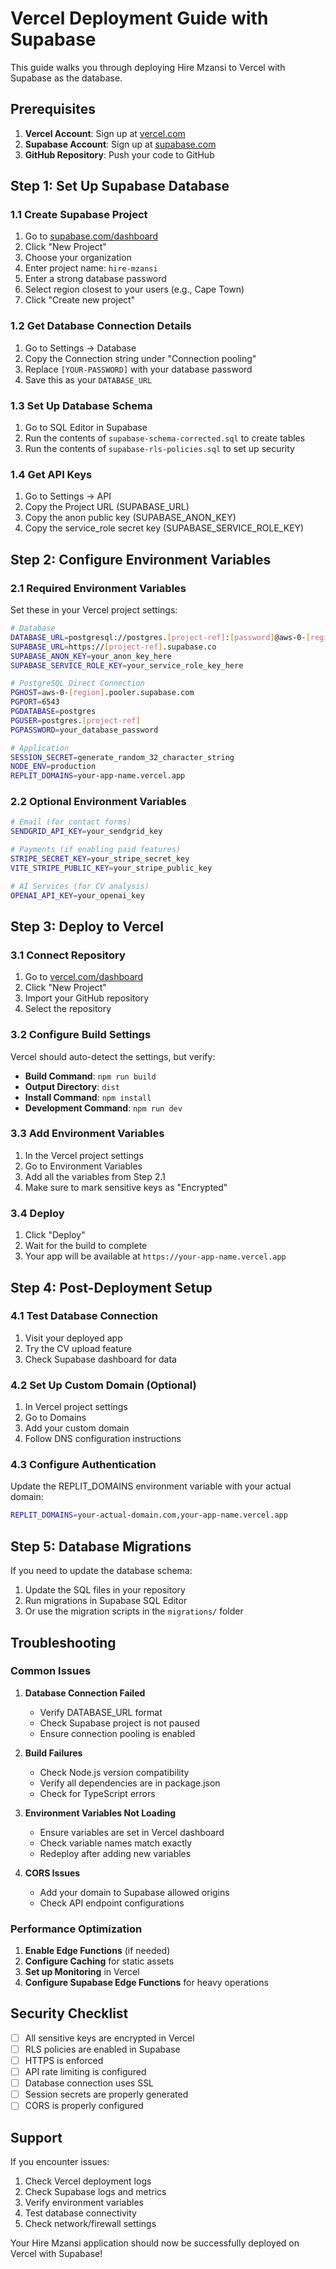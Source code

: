 # Vercel Deployment Guide with Supabase

This guide walks you through deploying Hire Mzansi to Vercel with Supabase as the database.

## Prerequisites

1. **Vercel Account**: Sign up at [vercel.com](https://vercel.com)
2. **Supabase Account**: Sign up at [supabase.com](https://supabase.com)
3. **GitHub Repository**: Push your code to GitHub

## Step 1: Set Up Supabase Database

### 1.1 Create Supabase Project
1. Go to [supabase.com/dashboard](https://supabase.com/dashboard)
2. Click "New Project"
3. Choose your organization
4. Enter project name: `hire-mzansi`
5. Enter a strong database password
6. Select region closest to your users (e.g., Cape Town)
7. Click "Create new project"

### 1.2 Get Database Connection Details
1. Go to Settings → Database
2. Copy the Connection string under "Connection pooling"
3. Replace `[YOUR-PASSWORD]` with your database password
4. Save this as your `DATABASE_URL`

### 1.3 Set Up Database Schema
1. Go to SQL Editor in Supabase
2. Run the contents of `supabase-schema-corrected.sql` to create tables
3. Run the contents of `supabase-rls-policies.sql` to set up security

### 1.4 Get API Keys
1. Go to Settings → API
2. Copy the Project URL (SUPABASE_URL)
3. Copy the anon public key (SUPABASE_ANON_KEY)
4. Copy the service_role secret key (SUPABASE_SERVICE_ROLE_KEY)

## Step 2: Configure Environment Variables

### 2.1 Required Environment Variables
Set these in your Vercel project settings:

```bash
# Database
DATABASE_URL=postgresql://postgres.[project-ref]:[password]@aws-0-[region].pooler.supabase.com:6543/postgres
SUPABASE_URL=https://[project-ref].supabase.co
SUPABASE_ANON_KEY=your_anon_key_here
SUPABASE_SERVICE_ROLE_KEY=your_service_role_key_here

# PostgreSQL Direct Connection
PGHOST=aws-0-[region].pooler.supabase.com
PGPORT=6543
PGDATABASE=postgres
PGUSER=postgres.[project-ref]
PGPASSWORD=your_database_password

# Application
SESSION_SECRET=generate_random_32_character_string
NODE_ENV=production
REPLIT_DOMAINS=your-app-name.vercel.app
```

### 2.2 Optional Environment Variables
```bash
# Email (for contact forms)
SENDGRID_API_KEY=your_sendgrid_key

# Payments (if enabling paid features)
STRIPE_SECRET_KEY=your_stripe_secret_key
VITE_STRIPE_PUBLIC_KEY=your_stripe_public_key

# AI Services (for CV analysis)
OPENAI_API_KEY=your_openai_key
```

## Step 3: Deploy to Vercel

### 3.1 Connect Repository
1. Go to [vercel.com/dashboard](https://vercel.com/dashboard)
2. Click "New Project"
3. Import your GitHub repository
4. Select the repository

### 3.2 Configure Build Settings
Vercel should auto-detect the settings, but verify:
- **Build Command**: `npm run build`
- **Output Directory**: `dist`
- **Install Command**: `npm install`
- **Development Command**: `npm run dev`

### 3.3 Add Environment Variables
1. In the Vercel project settings
2. Go to Environment Variables
3. Add all the variables from Step 2.1
4. Make sure to mark sensitive keys as "Encrypted"

### 3.4 Deploy
1. Click "Deploy"
2. Wait for the build to complete
3. Your app will be available at `https://your-app-name.vercel.app`

## Step 4: Post-Deployment Setup

### 4.1 Test Database Connection
1. Visit your deployed app
2. Try the CV upload feature
3. Check Supabase dashboard for data

### 4.2 Set Up Custom Domain (Optional)
1. In Vercel project settings
2. Go to Domains
3. Add your custom domain
4. Follow DNS configuration instructions

### 4.3 Configure Authentication
Update the REPLIT_DOMAINS environment variable with your actual domain:
```bash
REPLIT_DOMAINS=your-actual-domain.com,your-app-name.vercel.app
```

## Step 5: Database Migrations

If you need to update the database schema:

1. Update the SQL files in your repository
2. Run migrations in Supabase SQL Editor
3. Or use the migration scripts in the `migrations/` folder

## Troubleshooting

### Common Issues

1. **Database Connection Failed**
   - Verify DATABASE_URL format
   - Check Supabase project is not paused
   - Ensure connection pooling is enabled

2. **Build Failures**
   - Check Node.js version compatibility
   - Verify all dependencies are in package.json
   - Check for TypeScript errors

3. **Environment Variables Not Loading**
   - Ensure variables are set in Vercel dashboard
   - Check variable names match exactly
   - Redeploy after adding new variables

4. **CORS Issues**
   - Add your domain to Supabase allowed origins
   - Check API endpoint configurations

### Performance Optimization

1. **Enable Edge Functions** (if needed)
2. **Configure Caching** for static assets
3. **Set up Monitoring** in Vercel
4. **Configure Supabase Edge Functions** for heavy operations

## Security Checklist

- [ ] All sensitive keys are encrypted in Vercel
- [ ] RLS policies are enabled in Supabase
- [ ] HTTPS is enforced
- [ ] API rate limiting is configured
- [ ] Database connection uses SSL
- [ ] Session secrets are properly generated
- [ ] CORS is properly configured

## Support

If you encounter issues:
1. Check Vercel deployment logs
2. Check Supabase logs and metrics
3. Verify environment variables
4. Test database connectivity
5. Check network/firewall settings

Your Hire Mzansi application should now be successfully deployed on Vercel with Supabase!